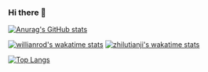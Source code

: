 ### Hi there 👋
[![Anurag's GitHub stats](https://github-readme-stats.vercel.app/api?username=starNGC2237)](https://github.com/anuraghazra/github-readme-stats)

[![willianrod's wakatime stats](https://github-readme-stats.vercel.app/api/wakatime?username=willianrod)](https://github.com/anuraghazra/github-readme-stats)
[![zhilutianji's wakatime stats](https://github-readme-stats.vercel.app/api/wakatime?username=zhilutianji)](https://github.com/starNGC2237)

[![Top Langs](https://github-readme-stats.vercel.app/api/top-langs/?username=starNGC2237&layout=compact)](https://github.com/anuraghazra/github-readme-stats)
